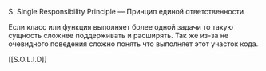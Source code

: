 S.  Single Responsibility Principle — Принцип единой ответственности

Если класс или функция выполняет более одной задачи то такую сущность сложнее поддерживать и расширять. Так же из-за не очевидного поведения сложно понять что выполняет этот участок кода.

[[S.O.L.I.D]]